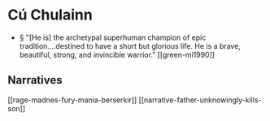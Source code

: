 # Cú Chulainn

- § "[He is] the archetypal superhuman champion of epic tradition....destined to have a short but glorious life. He is a brave, beautiful, strong, and invincible warrior."  [[green-mi1990]]


## Narratives
[[rage-madnes-fury-mania-berserkir]]
[[narrative-father-unknowingly-kills-son]]